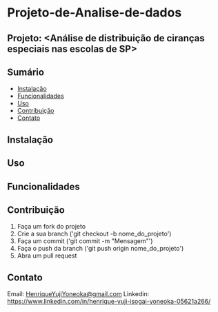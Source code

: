 # Projeto-de-Analise-de-dados

## Projeto: <Análise de distribuição de ciranças especiais nas escolas de SP>

## Sumário
- [Instalação](#Instalação)
- [Funcionalidades](#Funcionalidades)
- [Uso](#Uso)
- [Contribuição](#Contribuição)
- [Contato](#Contato)

## Instalação

## Uso

## Funcionalidades

## Contribuição
1. Faça um fork do projeto
2. Crie a sua branch ('git checkout -b nome_do_projeto')
3. Faça um commit ('git commit -m "Mensagem"')
4. Faça o push da branch ('git push origin nome_do_projeto')
5. Abra um pull request

## Contato
Email: HenriqueYujiYoneoka@gmail.com
Linkedin: https://www.linkedin.com/in/henrique-yuji-isogai-yoneoka-05621a266/
